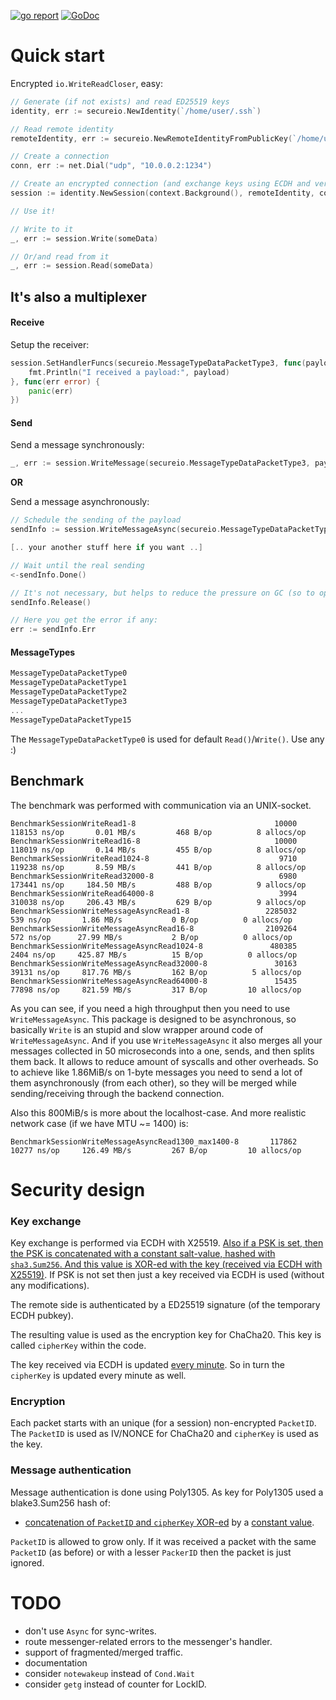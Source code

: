 [![go report](https://goreportcard.com/badge/github.com/xaionaro-go/secureio)](https://goreportcard.com/report/github.com/xaionaro-go/secureio)
[![GoDoc](https://godoc.org/github.com/xaionaro-go/secureio?status.svg)](https://godoc.org/github.com/xaionaro-go/secureio)

# Quick start

Encrypted `io.WriteReadCloser`, easy:

```go
// Generate (if not exists) and read ED25519 keys 
identity, err := secureio.NewIdentity(`/home/user/.ssh`)

// Read remote identity 
remoteIdentity, err := secureio.NewRemoteIdentityFromPublicKey(`/home/user/.somedir/remote.pubkey`)

// Create a connection
conn, err := net.Dial("udp", "10.0.0.2:1234")

// Create an encrypted connection (and exchange keys using ECDH and verify remote side by ED25519 signature).
session := identity.NewSession(context.Background(), remoteIdentity, conn, nil, nil)

// Use it!

// Write to it
_, err := session.Write(someData)

// Or/and read from it
_, err := session.Read(someData)
```

## It's also a multiplexer

#### Receive

Setup the receiver:
```go
session.SetHandlerFuncs(secureio.MessageTypeDataPacketType3, func(payload []byte) {
    fmt.Println("I received a payload:", payload)
}, func(err error) {
    panic(err)
})
```

#### Send

Send a message synchronously:
```go
_, err := session.WriteMessage(secureio.MessageTypeDataPacketType3, payload)
```

**OR**

Send a message asynchronously:
```go
// Schedule the sending of the payload
sendInfo := session.WriteMessageAsync(secureio.MessageTypeDataPacketType3, payload)

[.. your another stuff here if you want ..]

// Wait until the real sending
<-sendInfo.Done()

// It's not necessary, but helps to reduce the pressure on GC (so to optimize CPU and RAM utilization)
sendInfo.Release()

// Here you get the error if any:
err := sendInfo.Err
```

#### MessageTypes

```go
MessageTypeDataPacketType0
MessageTypeDataPacketType1
MessageTypeDataPacketType2
MessageTypeDataPacketType3
...
MessageTypeDataPacketType15
```
The `MessageTypeDataPacketType0` is used for default `Read()`/`Write()`.
Use any :)

## Benchmark

The benchmark was performed with communication via an UNIX-socket.
```
BenchmarkSessionWriteRead1-8                          	   10000	    118153 ns/op	   0.01 MB/s	     468 B/op	       8 allocs/op
BenchmarkSessionWriteRead16-8                         	   10000	    118019 ns/op	   0.14 MB/s	     455 B/op	       8 allocs/op
BenchmarkSessionWriteRead1024-8                       	    9710	    119238 ns/op	   8.59 MB/s	     441 B/op	       8 allocs/op
BenchmarkSessionWriteRead32000-8                      	    6980	    173441 ns/op	 184.50 MB/s	     488 B/op	       9 allocs/op
BenchmarkSessionWriteRead64000-8                      	    3994	    310038 ns/op	 206.43 MB/s	     629 B/op	       9 allocs/op
BenchmarkSessionWriteMessageAsyncRead1-8              	 2285032	       539 ns/op	   1.86 MB/s	       0 B/op	       0 allocs/op
BenchmarkSessionWriteMessageAsyncRead16-8             	 2109264	       572 ns/op	  27.99 MB/s	       2 B/op	       0 allocs/op
BenchmarkSessionWriteMessageAsyncRead1024-8           	  480385	      2404 ns/op	 425.87 MB/s	      15 B/op	       0 allocs/op
BenchmarkSessionWriteMessageAsyncRead32000-8          	   30163	     39131 ns/op	 817.76 MB/s	     162 B/op	       5 allocs/op
BenchmarkSessionWriteMessageAsyncRead64000-8          	   15435	     77898 ns/op	 821.59 MB/s	     317 B/op	      10 allocs/op
```

As you can see, if you need a high throughput then you need to use
`WriteMessageAsync`. This package is designed to be asynchronous, so
basically `Write` is an stupid and slow wrapper around code of
`WriteMessageAsync`. And if you use `WriteMessageAsync` it also
merges all your messages collected in 50 microseconds into a one,
sends, and then splits them back. It allows to reduce amount of syscalls
and other overheads. So to achieve like 1.86MiB/s on 1-byte messages
you need to send a lot of them asynchronously (from each other), so they
will be merged while sending/receiving through the backend connection.

Also this 800MiB/s is more about the localhost-case. And more realistic network case (if we have MTU ~= 1400) is:
```
BenchmarkSessionWriteMessageAsyncRead1300_max1400-8   	  117862	     10277 ns/op	 126.49 MB/s	     267 B/op	      10 allocs/op
```

# Security design

### Key exchange

Key exchange is performed via ECDH with X25519. [Also if a PSK is set, then
the PSK is concatenated with a constant salt-value, hashed with
`sha3.Sum256`. And this value is XOR-ed with the key (received
via ECDH with X25519)](https://github.com/xaionaro-go/secureio/blob/ccd4d864545620b5483c88df91491817e4f0a442/key_exchanger.go#L111).
If PSK is not set then just a key received via ECDH is used
(without any modifications).

The remote side is authenticated by a ED25519 signature (of the
temporary ECDH pubkey).

The resulting value is used as the encryption key for ChaCha20.
This key is called `cipherKey` within the code.

The key received via ECDH is updated [every minute](https://github.com/xaionaro-go/secureio/blob/ccd4d864545620b5483c88df91491817e4f0a442/key_exchanger.go#L18).
So in turn the `cipherKey` is updated every minute as well.

### Encryption

Each packet starts with an unique (for a session) non-encrypted
`PacketID`. The `PacketID` is used as IV/NONCE for ChaCha20 and
`cipherKey` is used as the key.

### Message authentication 

Message authentication is done using Poly1305. As key for Poly1305
used a blake3.Sum256 hash of:
 - [concatenation of `PacketID` and `cipherKey` XOR-ed](https://github.com/xaionaro-go/secureio/blob/ccd4d864545620b5483c88df91491817e4f0a442/message.go#L267) by a [constant value](https://github.com/xaionaro-go/secureio/blob/ccd4d864545620b5483c88df91491817e4f0a442/message.go#L40).

`PacketID` is allowed to grow only. If it was received a packet
with the same `PacketID` (as before) or with a lesser `PackerID` then the packet
is just ignored.

# TODO

* don't use `Async` for sync-writes.
* route messenger-related errors to the messenger's handler.
* support of fragmented/merged traffic.
* documentation
* consider `notewakeup` instead of `Cond.Wait`
* consider `getg` instead of counter for LockID.
